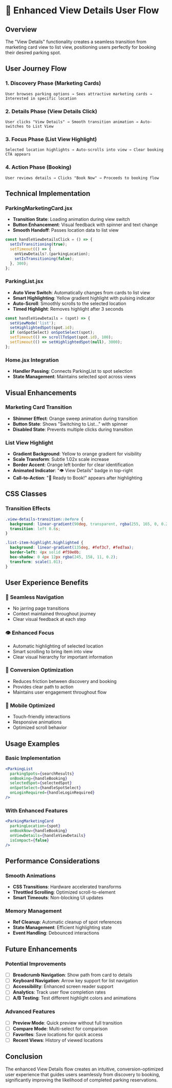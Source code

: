 # 🎯 Enhanced View Details User Flow

## Overview
The "View Details" functionality creates a seamless transition from marketing card view to list view, positioning users perfectly for booking their desired parking spot.

## User Journey Flow

### 1. **Discovery Phase** (Marketing Cards)
```
User browses parking options → Sees attractive marketing cards → Interested in specific location
```

### 2. **Details Phase** (View Details Click)
```
User clicks "View Details" → Smooth transition animation → Auto-switches to List View
```

### 3. **Focus Phase** (List View Highlight)
```
Selected location highlights → Auto-scrolls into view → Clear booking CTA appears
```

### 4. **Action Phase** (Booking)
```
User reviews details → Clicks "Book Now" → Proceeds to booking flow
```

## Technical Implementation

### ParkingMarketingCard.jsx
- **Transition State**: Loading animation during view switch
- **Button Enhancement**: Visual feedback with spinner and text change
- **Smooth Handoff**: Passes location data to list view

```jsx
const handleViewDetailsClick = () => {
  setIsTransitioning(true);
  setTimeout(() => {
    onViewDetails?.(parkingLocation);
    setIsTransitioning(false);
  }, 300);
};
```

### ParkingList.jsx
- **Auto View Switch**: Automatically changes from cards to list view
- **Smart Highlighting**: Yellow gradient highlight with pulsing indicator
- **Auto-Scroll**: Smoothly scrolls to the selected location
- **Timed Highlight**: Removes highlight after 3 seconds

```jsx
const handleViewDetails = (spot) => {
  setViewMode('list');
  setHighlightedSpot(spot.id);
  if (onSpotSelect) onSpotSelect(spot);
  setTimeout(() => scrollToSpot(spot.id), 100);
  setTimeout(() => setHighlightedSpot(null), 3000);
};
```

### Home.jsx Integration
- **Handler Passing**: Connects ParkingList to spot selection
- **State Management**: Maintains selected spot across views

## Visual Enhancements

### Marketing Card Transition
- **Shimmer Effect**: Orange sweep animation during transition
- **Button State**: Shows "Switching to List..." with spinner
- **Disabled State**: Prevents multiple clicks during transition

### List View Highlight
- **Gradient Background**: Yellow to orange gradient for visibility
- **Scale Transform**: Subtle 1.02x scale increase
- **Border Accent**: Orange left border for clear identification
- **Animated Indicator**: "👁️ View Details" badge in top-right
- **Call-to-Action**: "🎯 Ready to Book!" appears after highlighting

## CSS Classes

### Transition Effects
```css
.view-details-transition::before {
  background: linear-gradient(90deg, transparent, rgba(255, 165, 0, 0.2), transparent);
  transition: left 0.6s;
}

.list-item-highlight.highlighted {
  background: linear-gradient(135deg, #fef3c7, #fed7aa);
  border-left: 4px solid #f59e0b;
  box-shadow: 0 4px 12px rgba(245, 158, 11, 0.2);
  transform: scale(1.01);
}
```

## User Experience Benefits

### 🎯 **Seamless Navigation**
- No jarring page transitions
- Context maintained throughout journey
- Clear visual feedback at each step

### 👁️ **Enhanced Focus**
- Automatic highlighting of selected location
- Smart scrolling to bring item into view
- Clear visual hierarchy for important information

### 🚀 **Conversion Optimization**
- Reduces friction between discovery and booking
- Provides clear path to action
- Maintains user engagement throughout flow

### 📱 **Mobile Optimized**
- Touch-friendly interactions
- Responsive animations
- Optimized scroll behavior

## Usage Examples

### Basic Implementation
```jsx
<ParkingList 
  parkingSpots={searchResults}
  onBooking={handleBooking}
  selectedSpot={selectedSpot}
  onSpotSelect={handleSpotSelect}
  onLoginRequired={handleLoginRequired}
/>
```

### With Enhanced Features
```jsx
<ParkingMarketingCard
  parkingLocation={spot}
  onBookNow={handleBooking}
  onViewDetails={handleViewDetails}
  isCompact={false}
/>
```

## Performance Considerations

### Smooth Animations
- **CSS Transitions**: Hardware accelerated transforms
- **Throttled Scrolling**: Optimized scroll-to-element
- **Smart Timeouts**: Non-blocking UI updates

### Memory Management
- **Ref Cleanup**: Automatic cleanup of spot references
- **State Management**: Efficient highlighting state
- **Event Handling**: Debounced interactions

## Future Enhancements

### Potential Improvements
- [ ] **Breadcrumb Navigation**: Show path from card to details
- [ ] **Keyboard Navigation**: Arrow key support for list navigation
- [ ] **Accessibility**: Enhanced screen reader support
- [ ] **Analytics**: Track user flow completion rates
- [ ] **A/B Testing**: Test different highlight colors and animations

### Advanced Features
- [ ] **Preview Mode**: Quick preview without full transition
- [ ] **Compare Mode**: Multi-select for comparison
- [ ] **Favorites**: Save locations for quick access
- [ ] **Recent Views**: History of viewed locations

## Conclusion

The enhanced View Details flow creates an intuitive, conversion-optimized user experience that guides users seamlessly from discovery to booking, significantly improving the likelihood of completed parking reservations.